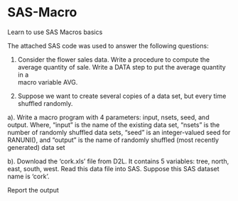 # SAS-Macro
Learn to use SAS Macros basics

The attached SAS code was used to answer the following questions:

1. Consider	the	flower	sales	data. Write	a	procedure	to	compute	the	
average quantity	of	sale.	Write	a	DATA	step	to	put	the	average	quantity	in	a	
macro	variable AVG.

2. Suppose we want to create several copies of a data set, but every time shuffled
randomly. 

  a).  Write a macro program with 4 parameters: input, nsets, seed, and output.
Where, “input” is the name of the existing data set, “nsets” is the number of randomly
shuffled data sets, “seed” is an integer-valued seed for RANUNI(), and “output” is the 
name of randomly shuffled (most recently generated) data set

  b).  Download	the	‘cork.xls’	file	from	D2L.	It	contains	5	variables: tree, 
north, east, south, west. Read this data file into SAS. Suppose this SAS
dataset name is ‘cork’.

Report the output

